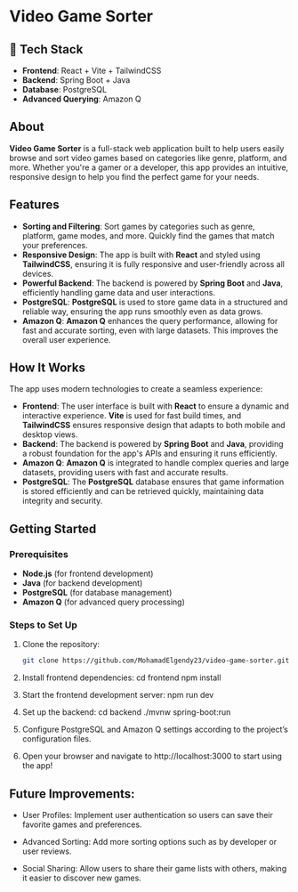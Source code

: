 # Video Game Sorter

## 🔧 Tech Stack

- **Frontend**: React + Vite + TailwindCSS
- **Backend**: Spring Boot + Java
- **Database**: PostgreSQL
- **Advanced Querying**: Amazon Q

## About

**Video Game Sorter** is a full-stack web application built to help users easily browse and sort video games based on categories like genre, platform, and more. Whether you're a gamer or a developer, this app provides an intuitive, responsive design to help you find the perfect game for your needs.

## Features

- **Sorting and Filtering**: Sort games by categories such as genre, platform, game modes, and more. Quickly find the games that match your preferences.
- **Responsive Design**: The app is built with **React** and styled using **TailwindCSS**, ensuring it is fully responsive and user-friendly across all devices.
- **Powerful Backend**: The backend is powered by **Spring Boot** and **Java**, efficiently handling game data and user interactions.
- **PostgreSQL**: **PostgreSQL** is used to store game data in a structured and reliable way, ensuring the app runs smoothly even as data grows.
- **Amazon Q**: **Amazon Q** enhances the query performance, allowing for fast and accurate sorting, even with large datasets. This improves the overall user experience.

## How It Works

The app uses modern technologies to create a seamless experience:

- **Frontend**: The user interface is built with **React** to ensure a dynamic and interactive experience. **Vite** is used for fast build times, and **TailwindCSS** ensures responsive design that adapts to both mobile and desktop views.
- **Backend**: The backend is powered by **Spring Boot** and **Java**, providing a robust foundation for the app's APIs and ensuring it runs efficiently.
- **Amazon Q**: **Amazon Q** is integrated to handle complex queries and large datasets, providing users with fast and accurate results.
- **PostgreSQL**: The **PostgreSQL** database ensures that game information is stored efficiently and can be retrieved quickly, maintaining data integrity and security.

## Getting Started

### Prerequisites

- **Node.js** (for frontend development)
- **Java** (for backend development)
- **PostgreSQL** (for database management)
- **Amazon Q** (for advanced query processing)

### Steps to Set Up

1. Clone the repository:
   ```bash
   git clone https://github.com/MohamadElgendy23/video-game-sorter.git
   
2. Install frontend dependencies:
cd frontend
npm install

3. Start the frontend development server:
npm run dev

4. Set up the backend:
cd backend
./mvnw spring-boot:run

5. Configure PostgreSQL and Amazon Q settings according to the project’s configuration files.

6. Open your browser and navigate to http://localhost:3000 to start using the app!

## Future Improvements:

* User Profiles: Implement user authentication so users can save their favorite games and preferences.

* Advanced Sorting: Add more sorting options such as by developer or user reviews.

* Social Sharing: Allow users to share their game lists with others, making it easier to discover new games.





